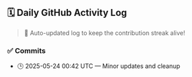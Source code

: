## 🗓️ Daily GitHub Activity Log

> 🤖 Auto-updated log to keep the contribution streak alive!

### ✅ Commits

- 🕒 2025-05-24 00:42 UTC — Minor updates and cleanup

